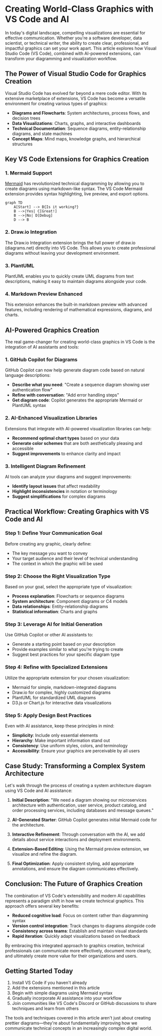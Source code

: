 # Creating World-Class Graphics with VS Code and AI

In today's digital landscape, compelling visualizations are essential for effective communication. Whether you're a software developer, data scientist, or technical writer, the ability to create clear, professional, and impactful graphics can set your work apart. This article explores how Visual Studio Code (VS Code), combined with AI-powered extensions, can transform your diagramming and visualization workflow.

## The Power of Visual Studio Code for Graphics Creation

Visual Studio Code has evolved far beyond a mere code editor. With its extensive marketplace of extensions, VS Code has become a versatile environment for creating various types of graphics:

- **Diagrams and Flowcharts**: System architectures, process flows, and decision trees
- **Data Visualizations**: Charts, graphs, and interactive dashboards
- **Technical Documentation**: Sequence diagrams, entity-relationship diagrams, and state machines
- **Concept Maps**: Mind maps, knowledge graphs, and hierarchical structures

## Key VS Code Extensions for Graphics Creation

### 1. Mermaid Support

[Mermaid](https://mermaid.js.org/) has revolutionized technical diagramming by allowing you to create diagrams using markdown-like syntax. The VS Code Mermaid extension provides syntax highlighting, live preview, and export options.

```mermaid
graph TD
    A[Start] --> B{Is it working?}
    B -->|Yes| C[Great!]
    B -->|No| D[Debug]
    D --> B
```

### 2. Draw.io Integration

The Draw.io Integration extension brings the full power of draw.io (diagrams.net) directly into VS Code. This allows you to create professional diagrams without leaving your development environment.

### 3. PlantUML

PlantUML enables you to quickly create UML diagrams from text descriptions, making it easy to maintain diagrams alongside your code.

### 4. Markdown Preview Enhanced

This extension enhances the built-in markdown preview with advanced features, including rendering of mathematical expressions, diagrams, and charts.

## AI-Powered Graphics Creation

The real game-changer for creating world-class graphics in VS Code is the integration of AI assistants and tools:

### 1. GitHub Copilot for Diagrams

GitHub Copilot can now help generate diagram code based on natural language descriptions:

- **Describe what you need**: "Create a sequence diagram showing user authentication flow"
- **Refine with conversation**: "Add error handling steps"
- **Get diagram code**: Copilot generates the appropriate Mermaid or PlantUML syntax

### 2. AI-Enhanced Visualization Libraries

Extensions that integrate with AI-powered visualization libraries can help:

- **Recommend optimal chart types** based on your data
- **Generate color schemes** that are both aesthetically pleasing and accessible
- **Suggest improvements** to enhance clarity and impact

### 3. Intelligent Diagram Refinement

AI tools can analyze your diagrams and suggest improvements:

- **Identify layout issues** that affect readability
- **Highlight inconsistencies** in notation or terminology
- **Suggest simplifications** for complex diagrams

## Practical Workflow: Creating Graphics with VS Code and AI

### Step 1: Define Your Communication Goal

Before creating any graphic, clearly define:
- The key message you want to convey
- Your target audience and their level of technical understanding
- The context in which the graphic will be used

### Step 2: Choose the Right Visualization Type

Based on your goal, select the appropriate type of visualization:
- **Process explanation**: Flowcharts or sequence diagrams
- **System architecture**: Component diagrams or C4 models
- **Data relationships**: Entity-relationship diagrams
- **Statistical information**: Charts and graphs

### Step 3: Leverage AI for Initial Generation

Use GitHub Copilot or other AI assistants to:
- Generate a starting point based on your description
- Provide examples similar to what you're trying to create
- Suggest best practices for your specific diagram type

### Step 4: Refine with Specialized Extensions

Utilize the appropriate extension for your chosen visualization:
- Mermaid for simple, markdown-integrated diagrams
- Draw.io for complex, highly customized diagrams
- PlantUML for standardized UML diagrams
- D3.js or Chart.js for interactive data visualizations

### Step 5: Apply Design Best Practices

Even with AI assistance, keep these principles in mind:
- **Simplicity**: Include only essential elements
- **Hierarchy**: Make important information stand out
- **Consistency**: Use uniform styles, colors, and terminology
- **Accessibility**: Ensure your graphics are perceivable by all users

## Case Study: Transforming a Complex System Architecture

Let's walk through the process of creating a system architecture diagram using VS Code and AI assistance:

1. **Initial Description**: "We need a diagram showing our microservices architecture with authentication, user service, product catalog, and order processing services, including databases and message queues."

2. **AI-Generated Starter**: GitHub Copilot generates initial Mermaid code for the architecture.

3. **Interactive Refinement**: Through conversation with the AI, we add details about service interactions and deployment environments.

4. **Extension-Based Editing**: Using the Mermaid preview extension, we visualize and refine the diagram.

5. **Final Optimization**: Apply consistent styling, add appropriate annotations, and ensure the diagram communicates effectively.

## Conclusion: The Future of Graphics Creation

The combination of VS Code's extensibility and modern AI capabilities represents a paradigm shift in how we create technical graphics. This approach offers several key benefits:

- **Reduced cognitive load**: Focus on content rather than diagramming syntax
- **Version control integration**: Track changes to diagrams alongside code
- **Consistency across teams**: Establish and maintain visual standards
- **Rapid iteration**: Quickly adapt visualizations based on feedback

By embracing this integrated approach to graphics creation, technical professionals can communicate more effectively, document more clearly, and ultimately create more value for their organizations and users.

## Getting Started Today

1. Install VS Code if you haven't already
2. Add the extensions mentioned in this article
3. Begin with simple diagrams using Mermaid syntax
4. Gradually incorporate AI assistance into your workflow
5. Join communities like VS Code's Discord or GitHub discussions to share techniques and learn from others

The tools and techniques covered in this article aren't just about creating prettier diagrams—they're about fundamentally improving how we communicate technical concepts in an increasingly complex digital world.
